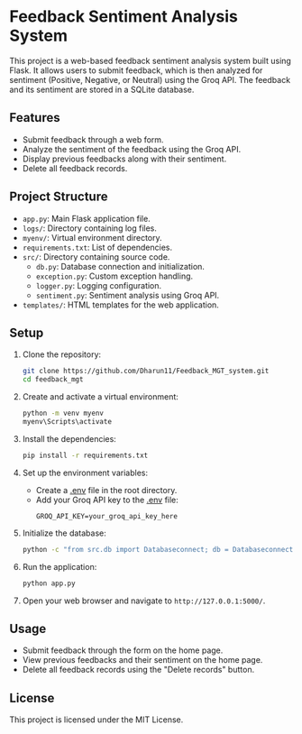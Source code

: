 # Feedback Sentiment Analysis System

This project is a web-based feedback sentiment analysis system built using Flask. It allows users to submit feedback, which is then analyzed for sentiment (Positive, Negative, or Neutral) using the Groq API. The feedback and its sentiment are stored in a SQLite database.

## Features

- Submit feedback through a web form.
- Analyze the sentiment of the feedback using the Groq API.
- Display previous feedbacks along with their sentiment.
- Delete all feedback records.

## Project Structure

- `app.py`: Main Flask application file.
- `logs/`: Directory containing log files.
- `myenv/`: Virtual environment directory.
- `requirements.txt`: List of dependencies.
- `src/`: Directory containing source code.
  - `db.py`: Database connection and initialization.
  - `exception.py`: Custom exception handling.
  - `logger.py`: Logging configuration.
  - `sentiment.py`: Sentiment analysis using Groq API.
- `templates/`: HTML templates for the web application.

## Setup

1. Clone the repository:
    ```sh
    git clone https://github.com/Dharun11/Feedback_MGT_system.git
    cd feedback_mgt
    ```

2. Create and activate a virtual environment:
    ```sh
    python -m venv myenv
    myenv\Scripts\activate  
    ```

3. Install the dependencies:
    ```sh
    pip install -r requirements.txt
    ```

4. Set up the environment variables:
    - Create a [.env](http://_vscodecontentref_/4) file in the root directory.
    - Add your Groq API key to the [.env](http://_vscodecontentref_/5) file:
        ```
        GROQ_API_KEY=your_groq_api_key_here
        ```

5. Initialize the database:
    ```sh
    python -c "from src.db import Databaseconnect; db = Databaseconnect(); db.init_db()"
    ```

6. Run the application:
    ```sh
    python app.py
    ```

7. Open your web browser and navigate to `http://127.0.0.1:5000/`.

## Usage

- Submit feedback through the form on the home page.
- View previous feedbacks and their sentiment on the home page.
- Delete all feedback records using the "Delete records" button.

## License

This project is licensed under the MIT License.